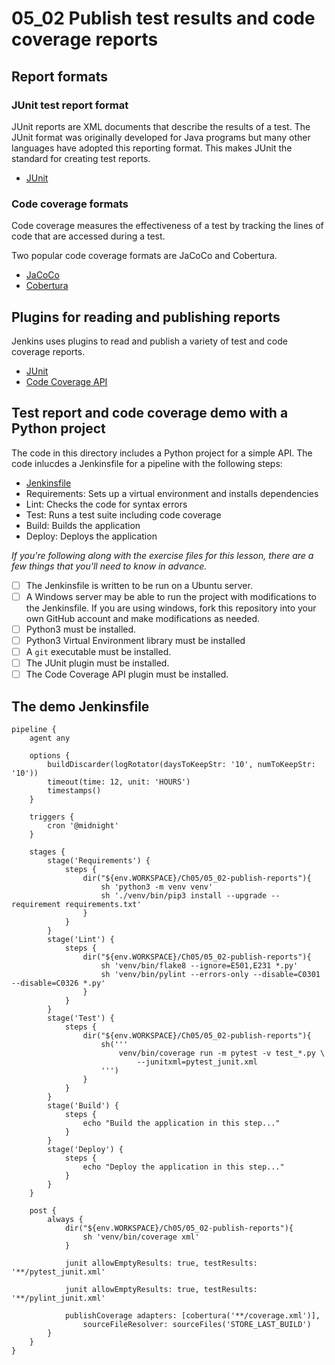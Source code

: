 # 05_02 Publish test results and code coverage reports
## Report formats
### JUnit test report format
JUnit reports are XML documents that describe the results of a test.  The JUnit format was originally developed for Java programs but many other languages have adopted this reporting format.  This makes JUnit the standard for creating test reports.
- [JUnit](https://junit.org/junit5/)

### Code coverage formats
Code coverage measures the effectiveness of a test by tracking the lines of code that are accessed during a test. 

Two popular code coverage formats are JaCoCo and Cobertura.

- [JaCoCo](https://www.jacoco.org/jacoco/)
- [Cobertura](http://cobertura.github.io/cobertura/)

## Plugins for reading and publishing reports
Jenkins uses plugins to read and publish a variety of test and code coverage reports.

- [JUnit](https://plugins.jenkins.io/junit/)
- [Code Coverage API](https://plugins.jenkins.io/code-coverage-api/)

## Test report and code coverage demo with a Python project
The code in this directory includes a Python project for a simple API.  The code inlucdes a Jenkinsfile for a pipeline with the following steps:

- [Jenkinsfile](./Jenkinsfile)
- Requirements: Sets up a virtual environment and installs dependencies
- Lint: Checks the code for syntax errors
- Test: Runs a test suite including code coverage
- Build: Builds the application
- Deploy: Deploys the application

*If you're following along with the exercise files for this lesson, there are a few things that you'll need to know in advance.*

- [ ] The Jenkinsfile is written to be run on a Ubuntu server.
- [ ] A Windows server may be able to run the project with modifications to the Jenkinsfile.  If you are using windows, fork this repository into your own GitHub account and make modifications as needed.
- [ ] Python3 must be installed.
- [ ] Python3 Virtual Environment library must be installed
- [ ] A `git` executable must be installed.
- [ ] The JUnit plugin must be installed.
- [ ] The Code Coverage API plugin must be installed.

## The demo Jenkinsfile
```
pipeline {
    agent any

    options {
        buildDiscarder(logRotator(daysToKeepStr: '10', numToKeepStr: '10'))
        timeout(time: 12, unit: 'HOURS')
        timestamps()
    }

    triggers {
        cron '@midnight'
    }

    stages {
        stage('Requirements') {
            steps {
                dir("${env.WORKSPACE}/Ch05/05_02-publish-reports"){
                    sh 'python3 -m venv venv'
                    sh './venv/bin/pip3 install --upgrade --requirement requirements.txt'
                }
            }
        }
        stage('Lint') {
            steps {
                dir("${env.WORKSPACE}/Ch05/05_02-publish-reports"){
                    sh 'venv/bin/flake8 --ignore=E501,E231 *.py'
                    sh 'venv/bin/pylint --errors-only --disable=C0301 --disable=C0326 *.py'
                }
            }
        }
        stage('Test') {
            steps {
                dir("${env.WORKSPACE}/Ch05/05_02-publish-reports"){
                    sh('''
                        venv/bin/coverage run -m pytest -v test_*.py \
                            --junitxml=pytest_junit.xml
                    ''')
                }
            }
        }
        stage('Build') {
            steps {
                echo "Build the application in this step..."
            }
        }
        stage('Deploy') {
            steps {
                echo "Deploy the application in this step..."
            }
        }
    }

    post {
        always {
            dir("${env.WORKSPACE}/Ch05/05_02-publish-reports"){
                sh 'venv/bin/coverage xml'
            }

            junit allowEmptyResults: true, testResults: '**/pytest_junit.xml'

            junit allowEmptyResults: true, testResults: '**/pylint_junit.xml'

            publishCoverage adapters: [cobertura('**/coverage.xml')],
                sourceFileResolver: sourceFiles('STORE_LAST_BUILD')
        }
    }
}
```